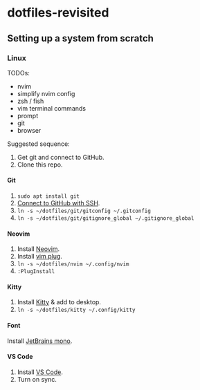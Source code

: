 # dotfiles-revisited

## Setting up a system from scratch

### Linux

TODOs:

- nvim
- simplify nvim config
- zsh / fish
- vim terminal commands
- prompt
- git
- browser

Suggested sequence:

1. Get git and connect to GitHub.
2. Clone this repo.

#### Git

1. `sudo apt install git`
2. [Connect to GitHub with SSH](https://docs.github.com/en/authentication/connecting-to-github-with-ssh/generating-a-new-ssh-key-and-adding-it-to-the-ssh-agent).
3. `ln -s ~/dotfiles/git/gitconfig ~/.gitconfig`
4. `ln -s ~/dotfiles/git/gitignore_global ~/.gitignore_global`

#### Neovim

1. Install [Neovim](https://github.com/neovim/neovim/wiki/Installing-Neovim#linux).
2. Install [vim plug](https://github.com/junegunn/vim-plug#unix-linux).
3. `ln -s ~/dotfiles/nvim ~/.config/nvim`
4. `:PlugInstall`

#### Kitty

1. Install [Kitty](https://sw.kovidgoyal.net/kitty/) & add to desktop.
2. `ln -s ~/dotfiles/kitty ~/.config/kitty`

#### Font

Install [JetBrains mono](https://www.jetbrains.com/lp/mono/#how-to-install).

#### VS Code

1. Install [VS Code](https://code.visualstudio.com/).
2. Turn on sync.
